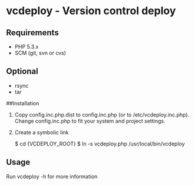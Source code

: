 # vcdeploy - Version control deploy

## Requirements

* PHP 5.3.x
* SCM (git, svn or cvs)

## Optional
- rsync
- tar


##Installation


1) Copy config.inc.php.dist to config.inc.php (or to /etc/vcdeploy.inc.php). Change config.inc.php
to fit your system and project settings.

2) Create a symbolic link

	$ cd {VCDEPLOY_ROOT}
	$ ln -s vcdeploy.php /usr/local/bin/vcdeploy


## Usage


Run vcdeploy -h for more information
